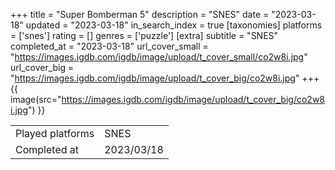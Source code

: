 +++
title = "Super Bomberman 5"
description = "SNES"
date = "2023-03-18"
updated = "2023-03-18"
in_search_index = true
[taxonomies]
platforms = ['snes']
rating = []
genres = ['puzzle']
[extra]
subtitle = "SNES"
completed_at = "2023-03-18"
url_cover_small = "https://images.igdb.com/igdb/image/upload/t_cover_small/co2w8i.jpg"
url_cover_big = "https://images.igdb.com/igdb/image/upload/t_cover_big/co2w8i.jpg"
+++
{{ image(src="https://images.igdb.com/igdb/image/upload/t_cover_big/co2w8i.jpg") }}

|              |            |
| ------------ | ---------- |
| Played platforms    | SNES |
| Completed at | 2023/03/18 |

